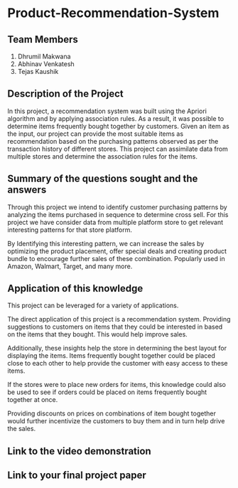 # Product-Recommendation-System

## Team Members
1. Dhrumil Makwana
2. Abhinav Venkatesh
3. Tejas Kaushik

## Description of the Project
In this project, a recommendation system was built using the Apriori algorithm and by applying association rules. As a result, it was possible to determine items frequently bought together by customers. Given an item as the input, our project can provide the most suitable items as recommendation based on the purchasing patterns observed as per the transaction history of different stores. This project can assimilate data from multiple stores and determine the association rules for the items.

## Summary of the questions sought and the answers
Through this project we intend to identify customer purchasing patterns by analyzing the items purchased in sequence to determine cross sell. For this project we have consider data from multiple platform store to get relevant interesting patterns for that store platform.

By Identifying this interesting pattern, we can increase the sales by optimizing the product placement, offer special deals and creating product bundle to encourage further sales of these combination. Popularly used in Amazon, Walmart, Target, and many more.

## Application of this knowledge
This project can be leveraged for a variety of applications.

The direct application of this project is a recommendation system. Providing suggestions to customers on items that they could be interested in based on the items that they bought. This would help improve sales.

Additionally, these insights help the store in determining the best layout for displaying the items. Items frequently bought together could be placed close to each other to help provide the customer with easy access to these items.

If the stores were to place new orders for items, this knowledge could also be used to see if orders could be placed on items frequently bought together at once.

Providing discounts on prices on combinations of item bought together would further incentivize the customers to buy them and in turn help drive the sales.

## Link to the video demonstration

## Link to your final project paper
